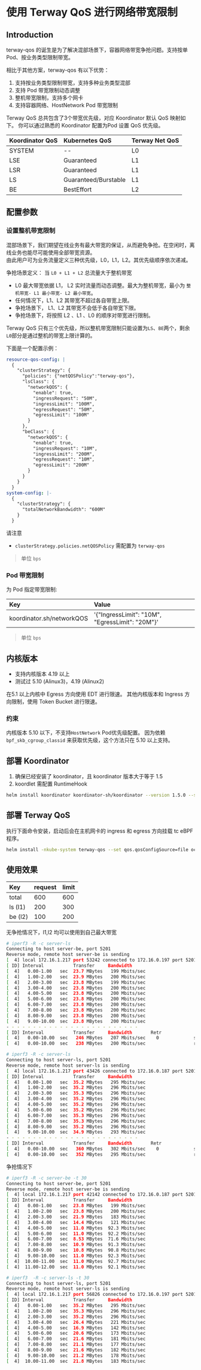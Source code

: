 # 使用 Terway QoS 进行网络带宽限制

## Introduction

terway-qos 的诞生是为了解决混部场景下，容器网络带宽争抢问题。支持按单Pod、按业务类型限制带宽。

相比于其他方案，terway-qos 有以下优势：

1. 支持按业务类型限制带宽，支持多种业务类型混部
2. 支持 Pod 带宽限制动态调整
3. 整机带宽限制，支持多个网卡
4. 支持容器网络、HostNetwork Pod 带宽限制

Terway QoS 总共包含了3个带宽优先级，对应 Koordinator 默认 QoS 映射如下。
你可以通过熟悉的 Koordinator 配置为Pod 设置 QoS 优先级。

| Koordinator QoS | Kubernetes QoS       | Terway Net QoS |
|:----------------|:---------------------|:---------------|
| SYSTEM          | --                   | L0             |
| LSE             | Guaranteed           | L1             |
| LSR             | Guaranteed           | L1             |
| LS              | Guaranteed/Burstable | L1             |
| BE              | BestEffort           | L2             |

## 配置参数

### 设置整机带宽限制

混部场景下，我们期望在线业务有最大带宽的保证，从而避免争抢。在空闲时，离线业务也能尽可能使用全部带宽资源。  
由此用户可为业务流量定义三种优先级，L0，L1，L2。其优先级顺序依次递减。

争抢场景定义： 当 `L0 + L1 + L2` 总流量大于整机带宽

- L0 最大带宽依据 L1， L2 实时流量而动态调整。最大为整机带宽，最小为 `整机带宽- L1 最小带宽- L2 最小带宽`。
- 任何情况下，L1、L2 其带宽不超过各自带宽上限。
- 争抢场景下， L1、L2 其带宽不会低于各自带宽下限。
- 争抢场景下，将按照 L2 、L1 、L0 的顺序对带宽进行限制。

Terway QoS 只有三个优先级，所以整机带宽限制只能设置为`LS`、`BE`两个，剩余`L0`部分是通过整机的带宽上限计算的。

下面是一个配置示例：

```yaml
resource-qos-config: |
  {
    "clusterStrategy": {
      "policies": {"netQOSPolicy":"terway-qos"},
      "lsClass": {
        "networkQOS": {
          "enable": true,
          "ingressRequest": "50M",
          "ingressLimit": "100M",
          "egressRequest": "50M",
          "egressLimit": "100M"
        }
      },
      "beClass": {
        "networkQOS": {
          "enable": true,
          "ingressRequest": "10M",
          "ingressLimit": "200M",
          "egressRequest": "10M",
          "egressLimit": "200M"
        }
      }
    }
  }
system-config: |-
  {
    "clusterStrategy": {
      "totalNetworkBandwidth": "600M"
    }
  }

```

请注意

- `clusterStrategy.policies.netQOSPolicy` 需配置为 `terway-qos`

> 单位 `bps`

### Pod 带宽限制

为 Pod 指定带宽限制:

| Key                       | Value                                           |
|:--------------------------|:------------------------------------------------|
| koordinator.sh/networkQOS | '{"IngressLimit": "10M", "EgressLimit": "20M"}' |

> 单位 `bps`

## 内核版本

- 支持内核版本 4.19 以上
- 测试过 5.10 (Alinux3)，4.19 (Alinux2)

在5.1 以上内核中 Egress 方向使用 EDT 进行限速。
其他内核版本和 Ingress 方向限制，使用 Token Bucket 进行限速。

### 约束

内核版本 5.10 以下，不支持`HostNetwork` Pod优先级配置。 因为依赖 `bpf_skb_cgroup_classid` 来获取优先级，这个方法只在 5.10
以上支持。

## 部署 Koordinator

1. 确保已经安装了 koordinator，且 koordinator 版本大于等于 1.5
2. koordlet 需配置 RuntimeHook

```sh
helm install koordinator koordinator-sh/koordinator --version 1.5.0 --set koordlet.features="TerwayQoS=true\,BECPUEvict=true\,BEMemoryEvict=true\,CgroupReconcile=true\,Accelerators=true"
```

## 部署 Terway QoS

执行下面命令安装，启动后会在主机网卡的 ingress 和 egress 方向挂载 tc eBPF 程序。

```sh
helm install -nkube-system terway-qos --set qos.qosConfigSource=file oci://registry-1.docker.io/l1b0k/terway-qos --version 0.3.2
```

## 使用效果

| Key     | request | limit |
|:--------|:--------|:------|
| total   | 600     | 600   |
| ls (l1) | 200     | 300   |
| be (l2) | 100     | 200   |

无争抢情况下，l1,l2 均可以使用到自己最大带宽

```sh
# iperf3 -R -c server-ls
Connecting to host server-be, port 5201
Reverse mode, remote host server-be is sending
[  4] local 172.16.1.217 port 53242 connected to 172.16.0.197 port 5201
[ ID] Interval           Transfer     Bandwidth
[  4]   0.00-1.00   sec  23.7 MBytes   199 Mbits/sec
[  4]   1.00-2.00   sec  23.9 MBytes   200 Mbits/sec
[  4]   2.00-3.00   sec  23.8 MBytes   199 Mbits/sec
[  4]   3.00-4.00   sec  23.8 MBytes   200 Mbits/sec
[  4]   4.00-5.00   sec  23.8 MBytes   200 Mbits/sec
[  4]   5.00-6.00   sec  23.8 MBytes   200 Mbits/sec
[  4]   6.00-7.00   sec  23.8 MBytes   200 Mbits/sec
[  4]   7.00-8.00   sec  23.8 MBytes   200 Mbits/sec
[  4]   8.00-9.00   sec  23.8 MBytes   200 Mbits/sec
[  4]   9.00-10.00  sec  23.8 MBytes   200 Mbits/sec
- - - - - - - - - - - - - - - - - - - - - - - - -
[ ID] Interval           Transfer     Bandwidth       Retr
[  4]   0.00-10.00  sec   246 MBytes   207 Mbits/sec    0             sender
[  4]   0.00-10.00  sec   238 MBytes   200 Mbits/sec                  receiver

# iperf3 -R -c server-ls
Connecting to host server-ls, port 5201
Reverse mode, remote host server-ls is sending
[  4] local 172.16.1.217 port 43426 connected to 172.16.0.187 port 5201
[ ID] Interval           Transfer     Bandwidth
[  4]   0.00-1.00   sec  35.2 MBytes   295 Mbits/sec
[  4]   1.00-2.00   sec  35.2 MBytes   296 Mbits/sec
[  4]   2.00-3.00   sec  35.3 MBytes   296 Mbits/sec
[  4]   3.00-4.00   sec  35.2 MBytes   296 Mbits/sec
[  4]   4.00-5.00   sec  35.2 MBytes   296 Mbits/sec
[  4]   5.00-6.00   sec  35.2 MBytes   296 Mbits/sec
[  4]   6.00-7.00   sec  35.3 MBytes   296 Mbits/sec
[  4]   7.00-8.00   sec  35.3 MBytes   296 Mbits/sec
[  4]   8.00-9.00   sec  35.2 MBytes   296 Mbits/sec
[  4]   9.00-10.00  sec  34.9 MBytes   293 Mbits/sec
- - - - - - - - - - - - - - - - - - - - - - - - -
[ ID] Interval           Transfer     Bandwidth       Retr
[  4]   0.00-10.00  sec   360 MBytes   302 Mbits/sec    0             sender
[  4]   0.00-10.00  sec   352 MBytes   295 Mbits/sec                  receiver
```

争抢情况下

```sh
# iperf3 -R -c server-be -t 30
Connecting to host server-be, port 5201
Reverse mode, remote host server-be is sending
[  4] local 172.16.1.217 port 42142 connected to 172.16.0.187 port 5201
[ ID] Interval           Transfer     Bandwidth
[  4]   0.00-1.00   sec  23.8 MBytes   199 Mbits/sec
[  4]   1.00-2.00   sec  23.8 MBytes   200 Mbits/sec
[  4]   2.00-3.00   sec  21.9 MBytes   183 Mbits/sec
[  4]   3.00-4.00   sec  14.4 MBytes   121 Mbits/sec
[  4]   4.00-5.00   sec  11.0 MBytes  92.3 Mbits/sec
[  4]   5.00-6.00   sec  11.0 MBytes  92.2 Mbits/sec
[  4]   6.00-7.00   sec  8.53 MBytes  71.6 Mbits/sec
[  4]   7.00-8.00   sec  10.9 MBytes  91.3 Mbits/sec
[  4]   8.00-9.00   sec  10.8 MBytes  90.8 Mbits/sec
[  4]   9.00-10.00  sec  11.0 MBytes  92.3 Mbits/sec
[  4]  10.00-11.00  sec  11.0 MBytes  92.7 Mbits/sec
[  4]  11.00-12.00  sec  11.0 MBytes  92.1 Mbits/sec

# iperf3  -R -c server-ls -t 30
Connecting to host server-ls, port 5201
Reverse mode, remote host server-ls is sending
[  4] local 172.16.1.217 port 56826 connected to 172.16.0.197 port 5201
[ ID] Interval           Transfer     Bandwidth
[  4]   0.00-1.00   sec  35.2 MBytes   295 Mbits/sec
[  4]   1.00-2.00   sec  35.3 MBytes   296 Mbits/sec
[  4]   2.00-3.00   sec  35.2 MBytes   296 Mbits/sec
[  4]   3.00-4.00   sec  26.4 MBytes   221 Mbits/sec
[  4]   4.00-5.00   sec  16.9 MBytes   142 Mbits/sec
[  4]   5.00-6.00   sec  20.6 MBytes   173 Mbits/sec
[  4]   6.00-7.00   sec  21.6 MBytes   181 Mbits/sec
[  4]   7.00-8.00   sec  21.1 MBytes   177 Mbits/sec
[  4]   8.00-9.00   sec  21.6 MBytes   182 Mbits/sec
[  4]   9.00-10.00  sec  21.2 MBytes   178 Mbits/sec
[  4]  10.00-11.00  sec  21.8 MBytes   183 Mbits/sec
```